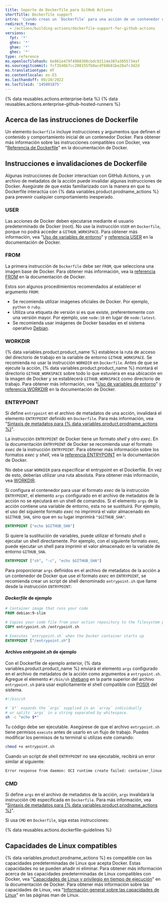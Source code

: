 ```yaml
---
title: Soporte de Dockerfile para GitHub Actions
shortTitle: Dockerfile support
intro: 'Cuando creas un `Dockerfile` para una acción de un contenedor de Docker, debes ser consciente de cómo interactúan algunas instrucciones de Docker con GitHub Actions y con el archivo de metadatos de la acción.'
redirect_from:
  - /actions/building-actions/dockerfile-support-for-github-actions
versions:
  fpt: '*'
  ghes: '*'
  ghae: '*'
  ghec: '*'
type: reference
ms.openlocfilehash: 6e061e479f4988398cbdc92114e387a3055734af
ms.sourcegitcommit: fcf3546b7cc208155fb8acdf68b81be28afc3d2d
ms.translationtype: HT
ms.contentlocale: es-ES
ms.lasthandoff: 09/10/2022
ms.locfileid: '145091875'
---
```

{% data reusables.actions.enterprise-beta %} {% data reusables.actions.enterprise-github-hosted-runners %}

## Acerca de las instrucciones de Dockerfile

Un elemento `Dockerfile` incluye instrucciones y argumentos que definen el contenido y comportamiento inicial de un contenedor Docker. Para obtener más información sobre las instrucciones compatibles con Docker, vea "[Referencia de Dockerfile](https://docs.docker.com/engine/reference/builder/)" en la documentación de Docker.

## Instrucciones e invalidaciones de Dockerfile

Algunas instrucciones de Docker interactúan con GitHub Actions, y un archivo de metadatos de la acción puede invalidar algunas instrucciones de Docker. Asegúrate de que estás familiarizado con la manera en que tu Dockerfile interactúa con {% data variables.product.prodname_actions %} para prevenir cualquier comportamiento inesperado.

### USER

Las acciones de Docker deben ejecutarse mediante el usuario predeterminado de Docker (root). No use la instrucción `USER` en `Dockerfile`, porque no podrá acceder a `GITHUB_WORKSPACE`. Para obtener más información, vea "[Uso de variables de entorno](/actions/configuring-and-managing-workflows/using-environment-variables)" y [referencia USER](https://docs.docker.com/engine/reference/builder/#user) en la documentación de Docker.

### FROM

La primera instrucción de `Dockerfile` debe ser `FROM`, que selecciona una imagen base de Docker. Para obtener más información, vea la [referencia FROM](https://docs.docker.com/engine/reference/builder/#from) en la documentación de Docker.

Estos son algunos procedimientos recomendados al establecer el argumento `FROM`:

- Se recomienda utilizar imágenes oficiales de Docker. Por ejemplo, `python` o `ruby`.
- Utiliza una etiqueta de versión si es que existe, preferentemente con una versión mayor. Por ejemplo, use `node:10` en lugar de `node:latest`.
- Se recomienda usar imágenes de Docker basadas en el sistema operativo [Debian](https://www.debian.org/).

### WORKDIR

{% data variables.product.product_name %} establece la ruta de acceso del directorio de trabajo en la variable de entorno `GITHUB_WORKSPACE`. Se recomienda no usar la instrucción `WORKDIR` en `Dockerfile`. Antes de que se ejecute la acción, {% data variables.product.product_name %} montará el directorio `GITHUB_WORKSPACE` sobre todo lo que estuviera en esa ubicación en la imagen de Docker y se establecerá `GITHUB_WORKSPACE` como directorio de trabajo. Para obtener más información, vea "[Uso de variables de entorno](/actions/configuring-and-managing-workflows/using-environment-variables)" y [referencia WORKDIR](https://docs.docker.com/engine/reference/builder/#workdir) en la documentación de Docker.

### ENTRYPOINT

Si define `entrypoint` en el archivo de metadatos de una acción, invalidará el elemento `ENTRYPOINT` definido en `Dockerfile`. Para más información, vea "[Sintaxis de metadatos para {% data variables.product.prodname_actions %}](/actions/creating-actions/metadata-syntax-for-github-actions/#runsentrypoint)".

La instrucción `ENTRYPOINT` de Docker tiene un formato _shell_ y otro _exec_. En la documentación `ENTRYPOINT` de Docker se recomienda usar el formato _exec_ de la instrucción `ENTRYPOINT`. Para obtener más información sobre los formatos _exec_ y _shell_, vea la [referencia ENTRYPOINT](https://docs.docker.com/engine/reference/builder/#entrypoint) en la documentación de Docker.

No debe usar `WORKDIR` para especificar el entrypoint en el Dockerfile. En vez de esto, deberías utilizar una ruta absoluta. Para obtener más información, vea [WORKDIR](#workdir).

Si configura el contenedor para usar el formato _exec_ de la instrucción `ENTRYPOINT`, el elemento `args` configurado en el archivo de metadatos de la acción no se ejecutará en un shell de comandos. Si el elemento `args` de la acción contiene una variable de entorno, esta no se sustituirá. Por ejemplo, el uso del siguiente formato _exec_ no imprimirá el valor almacenado en `$GITHUB_SHA`, sino que en su lugar imprimirá `"$GITHUB_SHA"`.

```dockerfile
ENTRYPOINT ["echo $GITHUB_SHA"]
```

 Si quiere la sustitución de variables, puede utilizar el formato _shell_ o ejecutar un shell directamente. Por ejemplo, con el siguiente formato _exec_, puede ejecutar un shell para imprimir el valor almacenado en la variable de entorno `GITHUB_SHA`.

```dockerfile
ENTRYPOINT ["sh", "-c", "echo $GITHUB_SHA"]
```

 Para proporcionar `args` definidos en el archivo de metadatos de la acción a un contenedor de Docker que use el formato _exec_ en `ENTRYPOINT`, se recomienda crear un script de shell denominado `entrypoint.sh` que llame desde la instrucción `ENTRYPOINT`:

#### *Dockerfile* de ejemplo

```dockerfile
# Container image that runs your code
FROM debian:9-slim

# Copies your code file from your action repository to the filesystem path `/` of the container
COPY entrypoint.sh /entrypoint.sh

# Executes `entrypoint.sh` when the Docker container starts up
ENTRYPOINT ["/entrypoint.sh"]
```

#### Archivo *entrypoint.sh* de ejemplo

Con el Dockerfile de ejemplo anterior, {% data variables.product.product_name %} enviará el elemento `args` configurado en el archivo de metadatos de la acción como argumentos a `entrypoint.sh`. Agregue el elemento `#!/bin/sh` [shebang](https://en.wikipedia.org/wiki/Shebang_(Unix)) en la parte superior del archivo `entrypoint.sh` para usar explícitamente el shell compatible con [POSIX](https://en.wikipedia.org/wiki/POSIX) del sistema.

``` sh
#!/bin/sh

# `$*` expands the `args` supplied in an `array` individually
# or splits `args` in a string separated by whitespace.
sh -c "echo $*"
```

Tu código debe ser ejecutable. Asegúrese de que el archivo `entrypoint.sh` tiene permisos `execute` antes de usarlo en un flujo de trabajo. Puedes modificar los permisos de tu terminal si utilizas este comando:
  ``` sh
  chmod +x entrypoint.sh
  ```

Cuando un script de shell `ENTRYPOINT` no sea ejecutable, recibirá un error similar al siguiente:

``` sh
Error response from daemon: OCI runtime create failed: container_linux.go:348: starting container process caused "exec: \"/entrypoint.sh\": permission denied": unknown
```

### CMD

Si define `args` en el archivo de metadatos de la acción, `args` invalidará la instrucción `CMD` especificada en `Dockerfile`. Para más información, vea "[Sintaxis de metadatos para {% data variables.product.prodname_actions %}](/actions/creating-actions/metadata-syntax-for-github-actions#runsargs)".

Si usa `CMD` en `Dockerfile`, siga estas instrucciones:

{% data reusables.actions.dockerfile-guidelines %}

## Capacidades de Linux compatibles

{% data variables.product.prodname_actions %} es compatible con las capacidades predeterminadas de Linux que acepta Docker. Estas capacidades no se pueden añadir ni eliminar. Para obtener más información acerca de las capacidades predeterminadas de Linux compatibles con Docker, vea "[Capacidades de Linux y privilegio en tiempo de ejecución](https://docs.docker.com/engine/reference/run/#runtime-privilege-and-linux-capabilities)" en la documentación de Docker. Para obtener más información sobre las capacidades de Linux, vea "[Información general sobre las capacidades de Linux](http://man7.org/linux/man-pages/man7/capabilities.7.html)" en las páginas man de Linux.
